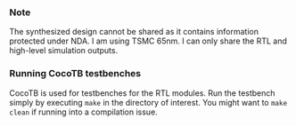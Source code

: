 ### Note
The synthesized design cannot be shared as it contains information protected under NDA. I am using TSMC 65nm. I can only share the RTL and high-level simulation outputs.

### Running CocoTB testbenches
CocoTB is used for testbenches for the RTL modules. Run the testbench simply by executing `make` in the directory of interest. You might want to `make clean` if running into a compilation issue.